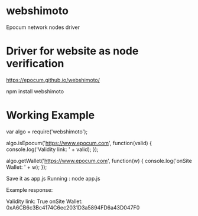 # webshimoto
Epocum network nodes driver

# Driver for website as node verification

https://epocum.github.io/webshimoto/

npm install webshimoto

# Working Example

var algo = require('webshimoto');

algo.isEpocum('https://www.epocum.com', function(valid) {
   console.log('Validity link: ' + valid);
});

algo.getWallet('https://www.epocum.com', function(w) {
   console.log('onSite Wallet: ' + w);
});

Save it as app.js
Running : node app.js

Example response:

Validity link: True
onSite Wallet: 0xA6CB6c3Bc4174C6ec2031D3a5894FD6a43D047F0
